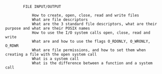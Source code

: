 			FILE INPUT/OUTPUT

				How to create, open, close, read and write files
				What are file descriptors
				What are the 3 standard file descriptors, what are their purpose and what are their POSIX names
				How to use the I/O system calls open, close, read and write
				What are and how to use the flags O_RDONLY, O_WRONLY, O_RDWR
				What are file permissions, and how to set them when creating a file with the open system call
				What is a system call
				What is the difference between a function and a system call
